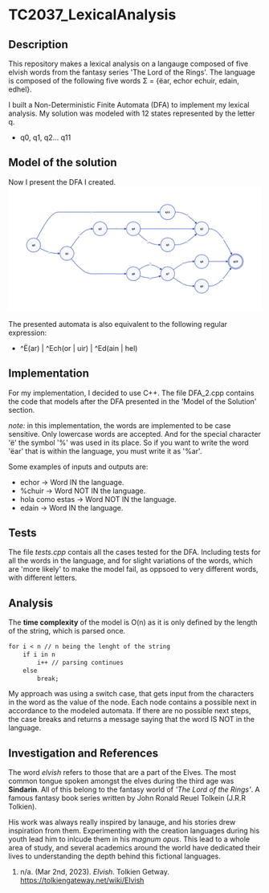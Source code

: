 # TC2037_LexicalAnalysis

## Description
This repository makes a lexical analysis on a langauge composed of five elvish words from the fantasy series 'The Lord of the Rings'. The language is composed of the following five words Σ = {ëar, echor echuir, edain, edhel}. 

I built a Non-Deterministic Finite Automata (DFA) to implement my lexical analysis. My solution was modeled with 12 states represented by the letter q.
- q0, q1, q2... q11

## Model of the solution
Now I present the DFA I created. <br>
![](/images/automata_DFA.jpg)

The presented automata is also equivalent to the following regular expression:

- ^Ë(ar) | ^Ech(or | uir) | ^Ed(ain | hel)

## Implementation 
For my implementation, I decided to use C++. The file DFA_2.cpp contains the code that models 
after the DFA presented in the 'Model of the Solution' section. 

_note:_ in this implementation, the words are implemented to be case sensitive. Only lowercase words are accepted. 
And for the special character 'ë' the symbol '%' was used in its place. So if you want to write the word 'ëar' that
is within the language, you must write it as '%ar'. 

Some examples of inputs and outputs are:

- echor -> Word IN the language. 
- %chuir -> Word NOT IN the language. 
- hola como estas -> Word NOT IN the language. 
- edain -> Word IN the language. 

## Tests 
The file _tests.cpp_ contais all the cases tested for the DFA. Including tests for all the words in the language, and for slight variations of the 
words, which are 'more likely' to make the model fail, as oppsoed to very different words, with different letters. 

## Analysis
The **time complexity** of the model is O(n) as it is only defined by the length of the string, which is parsed once. 

    for i < n // n being the lenght of the string 
        if i in n 
            i++ // parsing continues 
        else 
            break;
My approach was using a switch case, that gets input from the characters in the word as the value of the node. Each node contains a possible next 
in accordance to the modeled automata. If there are no possible next steps, the case breaks and returns a message saying that the word IS NOT in the 
language. 

## Investigation and References
The word _elvish_ refers to those that are a part of the Elves. The most common tongue spoken amongst the elves during the third age was **Sindarin**. All of this belong to the fantasy world of _'The Lord of the Rings'_. A famous fantasy book series written by John Ronald Reuel Tolkein (J.R.R Tolkien). 

His work was always really inspired by lanauge, and his stories drew inspiration from them. Experimenting with the creation languages during his youth lead him to inlcude them in his _magnum opus_. This lead to a whole area of study, and several academics around the world have dedicated their lives to understanding the depth behind this fictional languages. 

1. n/a. (Mar 2nd, 2023). _Elvish_. Tolkien Getway. https://tolkiengateway.net/wiki/Elvish


